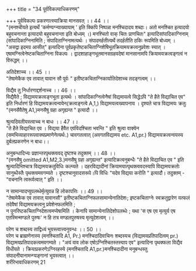 +++
title = "34 पूर्वविकल्पाधिकरणम्"

+++
पूर्वविकल्पः प्रकरणात्स्याक्रिया मानसवत् ।। 44 ।।   
 "(मनश्चीयते इत्यर्थे 'कर्मण्यग्न्याख्यायाम् ' इति क्किपि निष्पन्ना मनश्चिदादय शब्दाः। अतो मनश्चित इत्यादयो बहुवचनान्ता इत्यादयो बहुवचनान्ता इति बोध्यम् ।) मनश्चितो वाक् चितः प्राणचितः" इत्यादिसांपादिकाग्निनाम् (सांपादिकाग्निनामिति ; संपादिताग्निनामत्यर्थः । संपादमर्हतीत्यर्थे तदर्हतीति ठकिः रूपमिति बोध्यम् । "असद्वा इदमग्र आसीत्" इत्यादिना पूर्वप्रकृतेष्टकचिताग्निशेषिभूतक्रियामयक्रत्वनुप्रवेशः स्यात् । एषामग्नित्वेनेष्टकचिताग्निना विकल्पः । द्वादशाहाङ्गभूतमानसग्रहवदेषां मानसानामपि क्रियामयक्रत्वङ्गत्वं न विरूद्धम् ।।

अतिदेशाच्च ।। 45 ।।   
 "तेषामेकैक एव तावात् यावान सौ पूर्वः " इतीष्टकचिताग्निकार्यातिदेशाच्च तदङ्गत्वम् ।।

विद्यैव तु निर्धारणाद्दर्शनाच्च ।। 46 ।।   
विद्यैवैते ; विद्यामयक्रत्वङ्गभूता इत्यर्थः । सांपादिकाग्नित्वेनैषां विद्यमायत्वे सिद्धेऽपि "ते हैते विद्याचित एव" इति निर्धारणं हि विद्यामयक्रत्वन्वयेन(क्रत्वङ्गत्वे A,1,) विद्यामयत्वख्यापनाय । दृश्यते चात्र विद्यामयः क्रतुः "(मनसैवैतेषु A1,)मनसैषु ग्रहा अगृह्यन्त " इत्यादौ ।।

श्रुत्यदिवलीयस्त्वाच्च न बाधः ।। 47 ।।   
"ते हैते विद्याचित एव । विद्यया हैवैत एवंविदश्चिता भवन्ति " इति श्रुत्वा वाक्येन (समभिव्याहाररूपवाक्यप्रमाणेनेत्यर्थः.) चावगतत्वात् (अवगतविद्यामय etc. A1,pr.) विद्यामयक्रत्वन्वयस्य दुर्बलप्रकरणेन न बाधः।।

अनुबन्धादिभ्यः प्रज्ञान्तरपृथक्त्ववद् दृष्टश्च तदुक्तम् ।। 48 ।।   
"(मनसैषु omitted A1,M2,3.)मनसैषु ग्रहा अगृह्यन्त" इत्यादिक्रत्वनुबन्धैः "ते हैते विद्याचित एव " इति श्रुत्यादिभिश्चात्र विद्यामयक्रतुविधिः कल्प्यते । दहरविद्यादीनां क्रियामयात्पृथक्त्ववदस्यापि विद्यामयक्रतोः सानुब्धैस्तैः पृथक्त्वमवगम्यते । दृष्टश्चानुवादसरूपे।पि विधिः "यदेव विद्यया करोति " इत्यादौ। तदुक्तम् - "वचनानि त्वरूर्वत्वात् " इति ।।

न सामान्यादप्युपलब्धेर्मृत्युवन्न हि लोकापत्तिः ।। 49 ।।   
"तेषामेकैक एव तावात् यावानसौ" इतीष्टकचिताग्निफलसामान्येनातिदेशः; इष्टकचिताग्नेः स्वक्रतुद्वारेण यत्फलं तदेवैषां विद्यामयक्रत्वनु प्रवेशेनफलमिति ;  
न पुनरिष्टकचिताग्निदेशत्वमप्येषामिति । केनापि सामान्येनातिदेशोपलब्धेः ; यथा 'स एष एव मृत्युर्य एष एतस्मिन्मण्डले पुरुषः' न हि तत्र मण्डलपुरुषस्य मृत्युदेशत्वम् ।।

परेण च शब्दस्य ताद्विध्यं भूयस्त्वात्त्वनुवन्धः ।। 50 ।।   
परेण च ब्राह्मणेनास्य (मनश्चितादि A1, Pr.) मनश्चिदादिवाचिनः शब्दस्यच (विद्यामयप्रतिपादित्वम् pr.) विद्यामयप्रतिपादकत्वमवगम्यते । "अयं वाव लोक एषोऽग्निश्चितस्तस्याप एव" इत्यादिना पृथक्फला विद्यैव विधीयते । क्रियाप्रकरणेऽग्निरहस्ये (मनश्चितादि A1,pr.)मनश्चिदादीना मनुबन्धस्तु संपादनीयानामन्ग्यङ्गानां भूयस्त्वात् ।।   
शरीरेभावाधिकरणम् 21